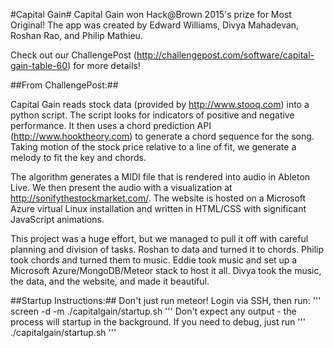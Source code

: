 #Capital Gain#
Capital Gain won Hack@Brown 2015's prize for Most Original! The app was created by Edward Williams, Divya Mahadevan, Roshan Rao, and Philip Mathieu.  

Check out our ChallengePost (http://challengepost.com/software/capital-gain-table-60) for more details! 

##From ChallengePost:##

Capital Gain reads stock data (provided by http://www.stooq.com) into a python script. The script looks for indicators of positive and negative performance. It then uses a chord prediction API (http://www.hooktheory.com) to generate a chord sequence for the song. Taking motion of the stock price relative to a line of fit, we generate a melody to fit the key and chords.

The algorithm generates a MIDI file that is rendered into audio in Ableton Live. We then present the audio with a visualization at http://sonifythestockmarket.com/. The website is hosted on a Microsoft Azure virtual Linux installation and written in HTML/CSS with significant JavaScript animations.

This project was a huge effort, but we managed to pull it off with careful planning and division of tasks. Roshan to data and turned it to chords. Philip took chords and turned them to music. Eddie took music and set up a Microsoft Azure/MongoDB/Meteor stack to host it all. Divya took the music, the data, and the website, and made it beautiful.

##Startup Instructions:## 
Don't just run meteor!  Login via SSH, then run:
'''
screen -d -m ./capitalgain/startup.sh
'''
Don't expect any output - the process will startup in the background.  If you need to debug, just run
'''
./capitalgain/startup.sh
'''